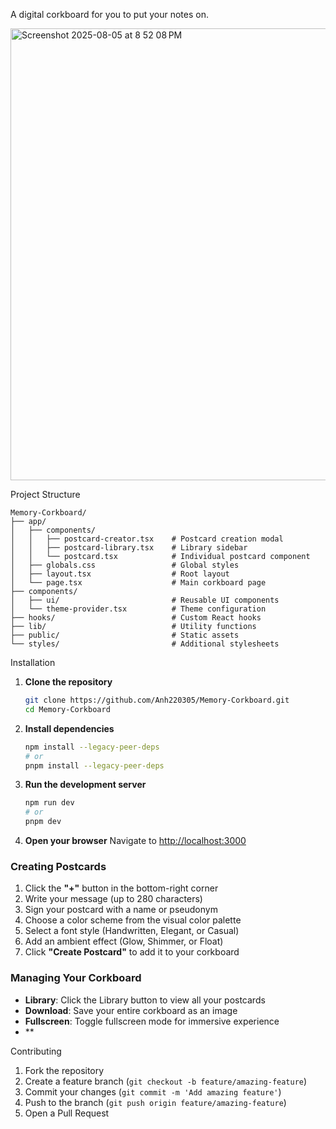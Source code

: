 A digital corkboard for you to put your notes on. 

<img width="1170" height="723" alt="Screenshot 2025-08-05 at 8 52 08 PM" src="https://github.com/user-attachments/assets/0ef75438-a23a-455e-b13c-d7ecbd31f8d3" />

Project Structure

```
Memory-Corkboard/
├── app/
│   ├── components/
│   │   ├── postcard-creator.tsx    # Postcard creation modal
│   │   ├── postcard-library.tsx    # Library sidebar
│   │   └── postcard.tsx            # Individual postcard component
│   ├── globals.css                 # Global styles
│   ├── layout.tsx                  # Root layout
│   └── page.tsx                    # Main corkboard page
├── components/
│   ├── ui/                         # Reusable UI components
│   └── theme-provider.tsx          # Theme configuration
├── hooks/                          # Custom React hooks
├── lib/                            # Utility functions
├── public/                         # Static assets
└── styles/                         # Additional stylesheets
```
Installation

1. **Clone the repository**
   ```bash
   git clone https://github.com/Anh220305/Memory-Corkboard.git
   cd Memory-Corkboard
   ```

2. **Install dependencies**
   ```bash
   npm install --legacy-peer-deps
   # or
   pnpm install --legacy-peer-deps
   ```

3. **Run the development server**
   ```bash
   npm run dev
   # or
   pnpm dev
   ```

4. **Open your browser**
   Navigate to [http://localhost:3000](http://localhost:3000)

### Creating Postcards
1. Click the **"+"** button in the bottom-right corner
2. Write your message (up to 280 characters)
3. Sign your postcard with a name or pseudonym
4. Choose a color scheme from the visual color palette
5. Select a font style (Handwritten, Elegant, or Casual)
6. Add an ambient effect (Glow, Shimmer, or Float)
7. Click **"Create Postcard"** to add it to your corkboard

### Managing Your Corkboard
- **Library**: Click the Library button to view all your postcards
- **Download**: Save your entire corkboard as an image
- **Fullscreen**: Toggle fullscreen mode for immersive experience
- **

Contributing

1. Fork the repository
2. Create a feature branch (`git checkout -b feature/amazing-feature`)
3. Commit your changes (`git commit -m 'Add amazing feature'`)
4. Push to the branch (`git push origin feature/amazing-feature`)
5. Open a Pull Request
